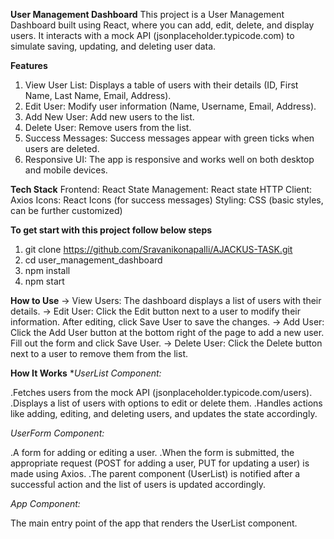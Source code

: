 **User Management Dashboard**
This project is a User Management Dashboard built using React, where you can add, edit, delete, and display users. It interacts with a mock API (jsonplaceholder.typicode.com) to simulate saving, updating, and deleting user data.

**Features**
1. View User List: Displays a table of users with their details (ID, First Name, Last Name, Email, Address).
2. Edit User: Modify user information (Name, Username, Email, Address).
3. Add New User: Add new users to the list.
4. Delete User: Remove users from the list.
5. Success Messages: Success messages appear with green ticks when users are deleted.
6. Responsive UI: The app is responsive and works well on both desktop and mobile devices.

**Tech Stack**
Frontend: React
State Management: React state
HTTP Client: Axios
Icons: React Icons (for success messages)
Styling: CSS (basic styles, can be further customized)

**To get start with this project follow below steps**
1. git clone https://github.com/Sravanikonapalli/AJACKUS-TASK.git 
2. cd user_management_dashboard
3. npm install
4. npm start

**How to Use**
-> View Users: The dashboard displays a list of users with their details.
-> Edit User: Click the Edit button next to a user to modify their information. After editing, click Save User to save the changes.
-> Add User: Click the Add User button at the bottom right of the page to add a new user. Fill out the form and click Save User.
-> Delete User: Click the Delete button next to a user to remove them from the list.

**How It Works**
**UserList Component:*

.Fetches users from the mock API (jsonplaceholder.typicode.com/users).
.Displays a list of users with options to edit or delete them.
.Handles actions like adding, editing, and deleting users, and updates the state accordingly.

*UserForm Component:*

.A form for adding or editing a user.
.When the form is submitted, the appropriate request (POST for adding a user, PUT for updating a user) is made using Axios.
.The parent component (UserList) is notified after a successful action and the list of users is updated accordingly.

*App Component:*

The main entry point of the app that renders the UserList component.